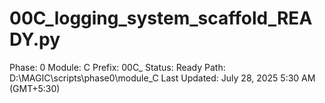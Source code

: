 # 00C_logging_system_scaffold_READY.py

Phase: 0
Module: C
Prefix: 00C_
Status: Ready
Path: D:\MAGIC\scripts\phase0\module_C
Last Updated: July 28, 2025 5:30 AM (GMT+5:30)